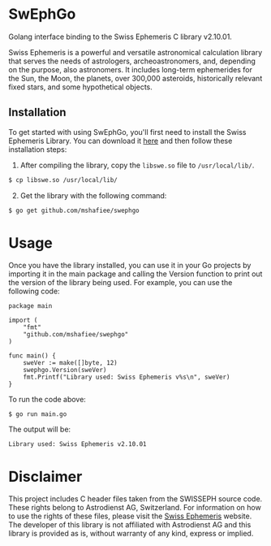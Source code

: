 # SwEphGo
Golang interface binding to the Swiss Ephemeris C library v2.10.01.

Swiss Ephemeris is a powerful and versatile astronomical calculation library that serves the needs of astrologers, archeoastronomers, and, depending on the purpose, also astronomers. It includes long-term ephemerides for the Sun, the Moon, the planets, over 300,000 asteroids, historically relevant fixed stars, and some hypothetical objects.

## Installation

To get started with using SwEphGo, you'll first need to install the Swiss Ephemeris Library. You can download it [here](https://www.astro.com/ftp/swisseph/) and then follow these installation steps:

1. After compiling the library, copy the `libswe.so` file to `/usr/local/lib/`.
```sh
$ cp libswe.so /usr/local/lib/
```
2. Get the library with the following command:
```sh
$ go get github.com/mshafiee/swephgo
```

# Usage

Once you have the library installed, you can use it in your Go projects by importing it in the main package and calling the Version function to print out the version of the library being used. For example, you can use the following code:

````
package main

import (
	"fmt"
	"github.com/mshafiee/swephgo"
)

func main() {
	sweVer := make([]byte, 12)
	swephgo.Version(sweVer)
	fmt.Printf("Library used: Swiss Ephemeris v%s\n", sweVer)
}

````

To run the code above:

`````
$ go run main.go
`````

The output will be:
`````
Library used: Swiss Ephemeris v2.10.01
`````

# Disclaimer
This project includes C header files taken from the SWISSEPH source code. These rights belong to Astrodienst AG, Switzerland. For information on how to use the rights of these files, please visit the [Swiss Ephemeris](https://www.astro.com/swisseph/swephinfo_e.htm) website. The developer of this library is not affiliated with Astrodienst AG and this library is provided as is, without warranty of any kind, express or implied.


